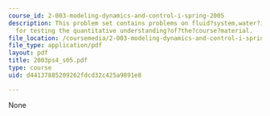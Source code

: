 ```yaml
---
course_id: 2-003-modeling-dynamics-and-control-i-spring-2005
description: This problem set contains problems on fluid?system,water?in?the?basement?problem
  for testing the quantitative understanding?of?the?course?material.
file_location: /coursemedia/2-003-modeling-dynamics-and-control-i-spring-2005/d44137885209262fdcd32c425a9891e8_2003ps4_s05.pdf
file_type: application/pdf
layout: pdf
title: 2003ps4_s05.pdf
type: course
uid: d44137885209262fdcd32c425a9891e8

---
```

None